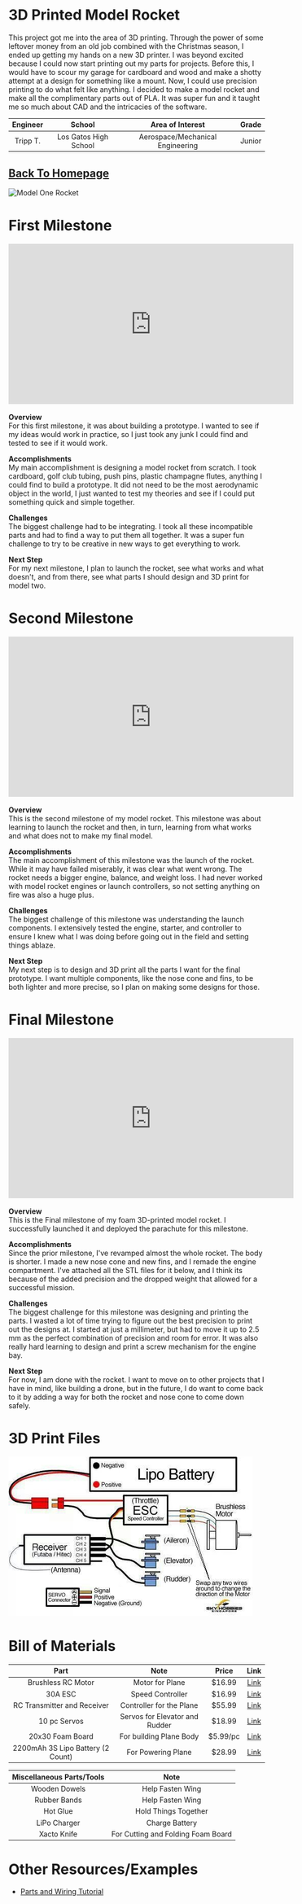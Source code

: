 # 3D Printed Model Rocket
This project got me into the area of 3D printing. Through the power of some leftover money from an old job combined with the Christmas season, I ended up getting my hands on a new 3D printer. I was beyond excited because I could now start printing out my parts for projects. Before this, I would have to scour my garage for cardboard and wood and make a shotty attempt at a design for something like a mount. Now, I could use precision printing to do what felt like anything. I decided to make a model rocket and make all the complimentary parts out of PLA. It was super fun and it taught me so much about CAD and the intricacies of the software. 

| **Engineer** | **School** | **Area of Interest** | **Grade** |
|:--:|:--:|:--:|:--:|
| Tripp T. | Los Gatos High School | Aerospace/Mechanical Engineering | Junior |

## [Back To Homepage](./index.md)


![Model One Rocket](./images/ModelOne.jpeg)


# First Milestone
<iframe width="560" height="315" src="https://www.youtube.com/embed/eLJ4wtRUJ0Q?si=9Z-wYppHN6apqz7H" title="YouTube video player" frameborder="0" allow="accelerometer; autoplay; clipboard-write; encrypted-media; gyroscope; picture-in-picture; web-share" referrerpolicy="strict-origin-when-cross-origin" allowfullscreen></iframe>

**Overview**\
For this first milestone, it was about building a prototype. I wanted to see if my ideas would work in practice, so I just took any junk I could find and tested to see if it would work. 

**Accomplishments**\
My main accomplishment is designing a model rocket from scratch. I took cardboard, golf club tubing, push pins, plastic champagne flutes, anything I could find to build a prototype. It did not need to be the most aerodynamic object in the world, I just wanted to test my theories and see if I could put something quick and simple together. 

**Challenges**\
The biggest challenge had to be integrating. I took all these incompatible parts and had to find a way to put them all together. It was a super fun challenge to try to be creative in new ways to get everything to work. 

**Next Step**\
For my next milestone, I plan to launch the rocket, see what works and what doesn't, and from there, see what parts I should design and 3D print for model two. 



# Second Milestone
<!---For your second milestone, explain what you've worked on since your previous milestone. You can highlight:
- Technical details of what you've accomplished and how they contribute to the final goal
- What has been surprising about the project so far
- Previous challenges you faced that you overcame
- What needs to be completed before your final milestone--> 
<iframe width="560" height="315" src="https://www.youtube.com/embed/OAdHz1ghlD0?si=6XIEqs8O4W4EaHot" title="YouTube video player" frameborder="0" allow="accelerometer; autoplay; clipboard-write; encrypted-media; gyroscope; picture-in-picture; web-share" referrerpolicy="strict-origin-when-cross-origin" allowfullscreen></iframe>

**Overview**\
This is the second milestone of my model rocket. This milestone was about learning to launch the rocket and then, in turn, learning from what works and what does not to make my final model. 

**Accomplishments**\
The main accomplishment of this milestone was the launch of the rocket. While it may have failed miserably, it was clear what went wrong. The rocket needs a bigger engine, balance, and weight loss. I had never worked with model rocket engines or launch controllers, so not setting anything on fire was also a huge plus.

**Challenges**\
The biggest challenge of this milestone was understanding the launch components. I extensively tested the engine, starter, and controller to ensure I knew what I was doing before going out in the field and setting things ablaze.

**Next Step**\
My next step is to design and 3D print all the parts I want for the final prototype. I want multiple components, like the nose cone and fins, to be both lighter and more precise, so I plan on making some designs for those. 


# Final Milestone

<iframe width="560" height="315" src="https://www.youtube.com/embed/ec7b5v9FoI8?si=OXt-W_M7n9x_Szlu" title="YouTube video player" frameborder="0" allow="accelerometer; autoplay; clipboard-write; encrypted-media; gyroscope; picture-in-picture; web-share" referrerpolicy="strict-origin-when-cross-origin" allowfullscreen></iframe>

**Overview**\
This is the Final milestone of my foam 3D-printed model rocket. I successfully launched it and deployed the parachute for this milestone. 

**Accomplishments**\
Since the prior milestone, I've revamped almost the whole rocket. The body is shorter. I made a new nose cone and new fins, and I remade the engine compartment. I've attached all the STL files for it below, and I think its because of the added precision and the dropped weight that allowed for a successful mission. 

**Challenges**\
The biggest challenge for this milestone was designing and printing the parts. I wasted a lot of time trying to figure out the best precision to print out the designs at. I started at just a millimeter, but had to move it up to 2.5 mm as the perfect combination of precision and room for error. It was also really hard learning to design and print a screw mechanism for the engine bay. 

**Next Step**\
For now, I am done with the rocket. I want to move on to other projects that I have in mind, like building a drone, but in the future, I do want to come back to it by adding a way for both the rocket and nose cone to come down safely.

# 3D Print Files
![Wiring Diagram](./images/Schematic.jpeg)



# Bill of Materials

| **Part** | **Note** | **Price** | **Link** |
|:--:|:--:|:--:|:--:| 
|Brushless RC Motor|Motor for Plane|$16.99| <a href= "https://www.amazon.com/FLASH-HOBBY-Brushless-Multicopters-Helicopter/dp/B089YN9WM9/ref=sr_1_4?crid=2N1L4C3VMAL3L&keywords=rc%2Bmotor&qid=1689274087&s=toys-and-games&sprefix=rc%2Bmoto%2Ctoys-and-games%2C163&sr=1-4&th=1"> Link </a>|
| 30A ESC | Speed Controller | $16.99 | <a href= "https://www.amazon.com/RC-Brushless-Electric-Controller-bullet/dp/B071GRSFBD/ref=pd_bxgy_sccl_1/130-2510493-2350145?pd_rd_w=Tpt7i&content-id=amzn1.sym.26a5c67f-1a30-486b-bb90-b523ad38d5a0&pf_rd_p=26a5c67f-1a30-486b-bb90-b523ad38d5a0&pf_rd_r=BWF4MRYYFR352B441YN7&pd_rd_wg=c4Kas&pd_rd_r=55405d14-455a-41be-95ae-b7396496c584&pd_rd_i=B071GRSFBD&psc=1"> Link </a> |
|RC Transmitter and Receiver|Controller for the Plane|$55.99| <a href= "https://www.amazon.com/FLYSKY-Transmitter-Controller-ReceiverUpgrade/dp/B07Z8VCB45/ref=asc_df_B07Z8VCB45/tag=hyprod20&linkCode=df0&hvadid=693311371864&hvpos=&hvnetw=g&hvrand=11435024384380593492&hvpone=&hvptwo=&hvqmt=&hvdev=c&hvdvcmdl=&hvlocint=&hvlocphy=9032183&hvtargid=pla-1088447909254&psc=1&mcid=5511ea153e703c4388c5be8c069ed453&gad_source=1"> Link </a>|
|10 pc Servos| Servos for Elevator and Rudder | $18.99 | <a href="https://www.amazon.com/Smraza-Helicopter-Airplane-Control-Arduino/dp/B07L2SF3R4/ref=sr_1_4?crid=2POL45TEUW4&dib=eyJ2IjoiMSJ9.1_WMN8TnuC1saC398n-qI5stCSQHi8o99msGSDDxL2zm7zTwqArq9Haxm6-dPkY4u0u7nfhcnMVKqwPX1LWaXD5enoeMKCW7TffNX9KScFx5PPDxh9Qq0AJHLT9QlOls5LrQucwz-17KyiQ5B65C6XhUBvkjgi8FtUvRaLzyP3uDVJC1H1coJhlH1534CA93cabK3bBtXmQnODrzOGHMJ4VHaz70rUJ5njq41MBRdwFMQuIiUTxoX4r6pajpS-4ZT_7DZx1XT0_cueVRlae7EMi7-ARQWac2bWEttdZklpU.xtCOtC6si7PFJAjjJmEaHLPV2y0Bik1MknRVT188K1A&dib_tag=se&keywords=servos&qid=1719420120&s=toys-and-games&sprefix=servos%2Ctoys-and-games%2C136&sr=1-4&th=1"> Link </a> |
| 20x30 Foam Board | For building Plane Body | $5.99/pc |<a href="https://www.michaels.com/product/20-x-30-white-foam-board-10110205?michaelsStore=3340&inv=93"> Link </a> |
|2200mAh 3S Lipo Battery (2 Count) |For Powering Plane|$28.99|<a href="https://www.amazon.com/CNHL-2200mAh-Battery-Airplane-Quadcopter/dp/B08KD1YN9F/ref=sr_1_5_pp?crid=27WM5D7VOGY03&dib=eyJ2IjoiMSJ9.x2TCcQBNLj9ew7DEv4HGLWG-K5FDudg1GrHocf0wd5_eUWPE7YTnosMVTjM1-O2ecbcMbwK8mbKg7hNFdtsGKxM-xmQwNI_lYNHvUU2t_TbtDz50syPYPG-fVAnqaGwn7Sx6Y1dCaHmnuMoMXv_u83sX0OqEou8l1SdeYmw0IF8OeBXc2DgvPaM53jzwvG0OjpgOfJyGpakl24YXKZ24FMCwQxqggZy960l7WKkvFSByDuOn0uwhsZSsla9mmz3AnBxEzOkL5mepSPJ4fVnaDhvcFoTFm6mVfoNxWr16bX4.dtJjND3QzEJJXImTbEyl5nBAGX7kRNa9Ffc4ipC0TIc&dib_tag=se&keywords=LiPo+battery&qid=1719421510&sprefix=lipo+battery%2Caps%2C162&sr=8-5"> Link </a>|


|**Miscellaneous Parts/Tools**| **Note**|
|:--:|:--:|
|Wooden Dowels|Help Fasten Wing|
|Rubber Bands|Help Fasten Wing|
|Hot Glue|Hold Things Together|
|LiPo Charger|Charge Battery|
|Xacto Knife|For Cutting and Folding Foam Board|




# Other Resources/Examples
- <a href="https://www.instructables.com/Beginners-Guide-to-Connecting-Your-RC-Plane-Electr/"> Parts and Wiring Tutorial </a>
